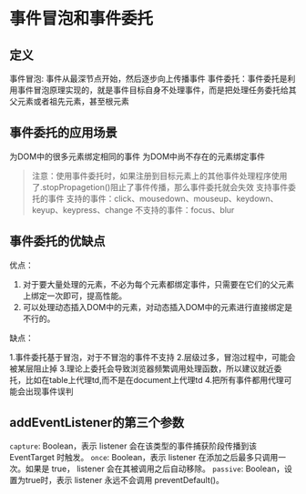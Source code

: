 # 事件冒泡和事件委托

## 定义

事件冒泡: 事件从最深节点开始，然后逐步向上传播事件
事件委托：事件委托是利用事件冒泡原理实现的，就是事件目标自身不处理事件，而是把处理任务委托给其父元素或者祖先元素，甚至根元素

## 事件委托的应用场景

为DOM中的很多元素绑定相同的事件
为DOM中尚不存在的元素绑定事件
>注意：使用事件委托时，如果注册到目标元素上的其他事件处理程序使用了.stopPropagetion()阻止了事件传播，那么事件委托就会失效
支持事件委托的事件
支持的事件：click、mousedown、mouseup、keydown、keyup、keypress、change
不支持的事件：focus、blur

## 事件委托的优缺点

优点：

1. 对于要大量处理的元素，不必为每个元素都绑定事件，只需要在它们的父元素上绑定一次即可，提高性能。
2. 可以处理动态插入DOM中的元素，对动态插入DOM中的元素进行直接绑定是不行的。

缺点：

1.事件委托基于冒泡，对于不冒泡的事件不支持
2.层级过多，冒泡过程中，可能会被某层阻止掉
3.理论上委托会导致浏览器频繁调用处理函数，所以建议就近委托，比如在table上代理td,而不是在document上代理td
4.把所有事件都用代理可能会出现事件误判

## addEventListener的第三个参数

`capture`:  Boolean，表示 listener 会在该类型的事件捕获阶段传播到该 EventTarget 时触发。
`once`:  Boolean，表示 listener 在添加之后最多只调用一次。如果是 true， listener 会在其被调用之后自动移除。
`passive`: Boolean，设置为true时，表示 listener 永远不会调用 preventDefault()。
